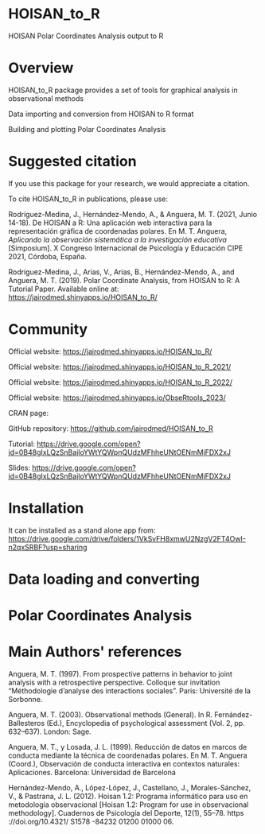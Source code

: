 # HOISAN_to_R
HOISAN Polar Coordinates Analysis output to R

# Overview

HOISAN_to_R package provides a set of tools for graphical analysis in observational methods

Data importing and conversion from HOISAN to R format

Building and plotting Polar Coordinates Analysis

# Suggested citation

If you use this package for your research, we would appreciate a citation.

To cite HOISAN_to_R in publications, please use:

Rodríguez-Medina, J., Hernández-Mendo, A., & Anguera, M. T. (2021, Junio 14-18). De HOISAN a R: Una aplicación web interactiva para la representación gráfica de coordenadas polares. En M. T. Anguera, <i>Aplicando la observación sistemática a la investigación educativa</i> [Simposium]. X Congreso Internacional de Psicología y Educación CIPE 2021, Córdoba, España.

Rodríguez-Medina, J., Arias, V., Arias, B., Hernández-Mendo, A., and Anguera, M. T. (2019). Polar Coordinate Analysis, from HOISAN to R: A Tutorial Paper. Available online at: https://jairodmed.shinyapps.io/HOISAN_to_R/

# Community

Official website: https://jairodmed.shinyapps.io/HOISAN_to_R/

Official website: https://jairodmed.shinyapps.io/HOISAN_to_R_2021/

Official website: https://jairodmed.shinyapps.io/HOISAN_to_R_2022/

Official website: https://jairodmed.shinyapps.io/ObseRtools_2023/


CRAN page: 

GitHub repository: https://github.com/jairodmed/HOISAN_to_R

Tutorial: https://drive.google.com/open?id=0B48gIxLQzSnBajloYWtYQWpnQUdzMFhheUNtOENmMjFDX2xJ

Slides: https://drive.google.com/open?id=0B48gIxLQzSnBajloYWtYQWpnQUdzMFhheUNtOENmMjFDX2xJ

# Installation

It can be installed as a stand alone app from:
https://drive.google.com/drive/folders/1VkSvFH8xmwU2NzgV2FT4OwI-n2qxSRBF?usp=sharing

# Data loading and converting

# Polar Coordinates Analysis

# Main Authors' references

Anguera, M. T. (1997). From prospective patterns in behavior to joint analysis with a retrospective perspective. Colloque sur invitation “Méthodologie d’analyse des interactions sociales”. Paris: Université de la Sorbonne.

Anguera, M. T. (2003). Observational methods (General). In R. Fernández-Ballesteros (Ed.), Encyclopedia of psychological assessment (Vol. 2, pp. 632–637). London: Sage.

Anguera, M. T., y Losada, J. L. (1999). Reducción de datos en marcos de conducta mediante la técnica de coordenadas polares. En M. T. Anguera (Coord.), Observación de conducta interactiva en contextos naturales: Aplicaciones. Barcelona: Universidad de Barcelona

Hernández-Mendo, A., López-López, J., Castellano, J., Morales-Sánchez, V., & Pastrana, J. L. (2012). Hoisan 1.2: Programa informático para uso en metodología observacional [Hoisan 1.2: Program for use in observacional methodology]. Cuadernos de Psicología del Deporte, 12(1), 55–78. https ://doi.org/10.4321/ S1578 -84232 01200 01000 06.
